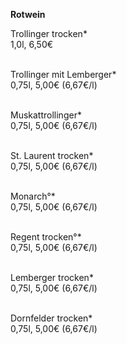 **Rotwein**

Trollinger trocken*\
1,0l, 6,50€\
<br>

Trollinger mit Lemberger*\
0,75l, 5,00€ (6,67€/l)\
<br>

Muskattrollinger*\
0,75l, 5,00€ (6,67€/l)\
<br>

St. Laurent trocken*\
0,75l, 5,00€ (6,67€/l)\
<br>

Monarch°*\
0,75l, 5,00€ (6,67€/l)\
<br>

Regent trocken°*\
0,75l, 5,00€ (6,67€/l)\
<br>

Lemberger trocken*\
0,75l, 5,00€ (6,67€/l)\
<br>

Dornfelder trocken*\
0,75l, 5,00€ (6,67€/l)

